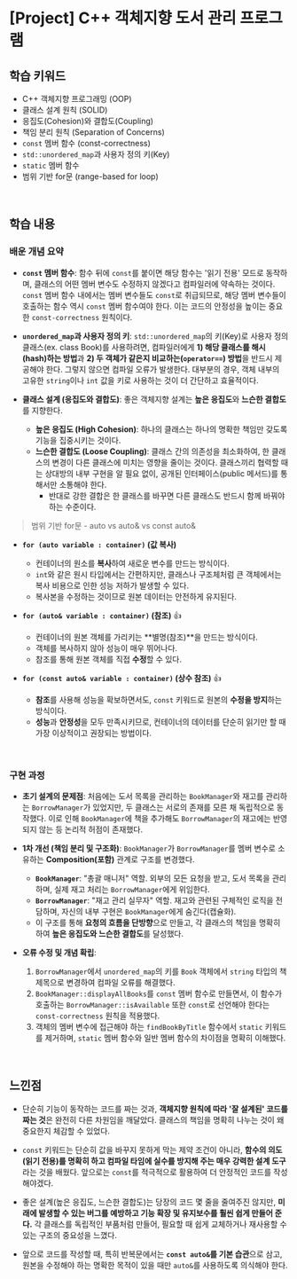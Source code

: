 # [Project] C++ 객체지향 도서 관리 프로그램

## 학습 키워드
- C++ 객체지향 프로그래밍 (OOP)
- 클래스 설계 원칙 (SOLID)
- 응집도(Cohesion)와 결합도(Coupling)
- 책임 분리 원칙 (Separation of Concerns)
- `const` 멤버 함수 (const-correctness)
- `std::unordered_map`과 사용자 정의 키(Key)
- `static` 멤버 함수
- 범위 기반 for문 (range-based for loop)

<br/>

## 학습 내용
### 배운 개념 요약
- **`const` 멤버 함수**: 함수 뒤에 `const`를 붙이면 해당 함수는 '읽기 전용' 모드로 동작하며, 클래스의 어떤 멤버 변수도 수정하지 않겠다고 컴파일러에 약속하는 것이다. `const` 멤버 함수 내에서는 멤버 변수들도 `const`로 취급되므로, 해당 멤버 변수들이 호출하는 함수 역시 `const` 멤버 함수여야 한다. 이는 코드의 안정성을 높이는 중요한 `const-correctness` 원칙이다.

- **`unordered_map`과 사용자 정의 키**: `std::unordered_map`의 키(Key)로 사용자 정의 클래스(ex. class Book)를 사용하려면, 컴파일러에게 **1) 해당 클래스를 해시(hash)하는 방법**과 **2) 두 객체가 같은지 비교하는(`operator==`) 방법**을 반드시 제공해야 한다. 그렇지 않으면 컴파일 오류가 발생한다. 대부분의 경우, 객체 내부의 고유한 `string`이나 `int` 값을 키로 사용하는 것이 더 간단하고 효율적이다.

- **클래스 설계 (응집도와 결합도)**: 좋은 객체지향 설계는 **높은 응집도**와 **느슨한 결합도**를 지향한다.
    - **높은 응집도 (High Cohesion)**: 하나의 클래스는 하나의 명확한 책임만 갖도록 기능을 집중시키는 것이다.
    - **느슨한 결합도 (Loose Coupling)**: 클래스 간의 의존성을 최소화하여, 한 클래스의 변경이 다른 클래스에 미치는 영향을 줄이는 것이다. 클래스끼리 협력할 때는 상대방의 내부 구현을 알 필요 없이, 공개된 인터페이스(public 메서드)를 통해서만 소통해야 한다.
      - 반대로 강한 결합은 한 클래스를 바꾸면 다른 클래스도 반드시 함께 바꿔야하는 수준이다.

> 범위 기반 for문 - auto vs auto& vs const auto&
- **`for (auto variable : container)` (값 복사)**
    - 컨테이너의 원소를 **복사**하여 새로운 변수를 만드는 방식이다.
    - `int`와 같은 원시 타입에서는 간편하지만, 클래스나 구조체처럼 큰 객체에서는 복사 비용으로 인한 성능 저하가 발생할 수 있다.
    - 복사본을 수정하는 것이므로 원본 데이터는 안전하게 유지된다.

- **`for (auto& variable : container)` (참조)** 👍
    - 컨테이너의 원본 객체를 가리키는 **별명(참조)**을 만드는 방식이다.
    - 객체를 복사하지 않아 성능이 매우 뛰어나다.
    - 참조를 통해 원본 객체를 직접 **수정**할 수 있다.

- **`for (const auto& variable : container)` (상수 참조)** 👍
    - **참조**를 사용해 성능을 확보하면서도, `const` 키워드로 원본의 **수정을 방지**하는 방식이다.
    - **성능**과 **안정성**을 모두 만족시키므로, 컨테이너의 데이터를 단순히 읽기만 할 때 가장 이상적이고 권장되는 방법이다.


<br/>

### 구현 과정
- **초기 설계의 문제점**: 처음에는 도서 목록을 관리하는 `BookManager`와 재고를 관리하는 `BorrowManager`가 있었지만, 두 클래스는 서로의 존재를 모른 채 독립적으로 동작했다. 이로 인해 `BookManager`에 책을 추가해도 `BorrowManager`의 재고에는 반영되지 않는 등 논리적 허점이 존재했다.

- **1차 개선 (책임 분리 및 구조화)**: `BookManager`가 `BorrowManager`를 멤버 변수로 소유하는 **Composition(포함)** 관계로 구조를 변경했다.
    - **`BookManager`**: "총괄 매니저" 역할. 외부의 모든 요청을 받고, 도서 목록을 관리하며, 실제 재고 처리는 `BorrowManager`에게 위임한다.
    - **`BorrowManager`**: "재고 관리 실무자" 역할. 재고와 관련된 구체적인 로직을 전담하며, 자신의 내부 구현은 `BookManager`에게 숨긴다(캡슐화).
    - 이 구조를 통해 **요청의 흐름을 단방향**으로 만들고, 각 클래스의 책임을 명확히 하여 **높은 응집도와 느슨한 결합도**를 달성했다.

- **오류 수정 및 개념 확립**:
    1. `BorrowManager`에서 `unordered_map`의 키를 `Book` 객체에서 `string` 타입의 책 제목으로 변경하여 컴파일 오류를 해결했다.
    2. `BookManager::displayAllBooks`를 `const` 멤버 함수로 만들면서, 이 함수가 호출하는 `BorrowManager::isAvailable` 또한 `const`로 선언해야 한다는 `const-correctness` 원칙을 적용했다.
    3. 객체의 멤버 변수에 접근해야 하는 `findBookByTitle` 함수에서 `static` 키워드를 제거하며, `static` 멤버 함수와 일반 멤버 함수의 차이점을 명확히 이해했다.

<br/>

## 느낀점
- 단순히 기능이 동작하는 코드를 짜는 것과, **객체지향 원칙에 따라 '잘 설계된' 코드를 짜는 것**은 완전히 다른 차원임을 깨달았다. 클래스의 책임을 명확히 나누는 것이 왜 중요한지 체감할 수 있었다.

- `const` 키워드는 단순히 값을 바꾸지 못하게 막는 제약 조건이 아니라, **함수의 의도(읽기 전용)를 명확히 하고 컴파일 타임에 실수를 방지해 주는 매우 강력한 설계 도구**라는 것을 배웠다. 앞으로는 `const`를 적극적으로 활용하여 더 안정적인 코드를 작성해야겠다.

- 좋은 설계(높은 응집도, 느슨한 결합도)는 당장의 코드 몇 줄을 줄여주진 않지만, **미래에 발생할 수 있는 버그를 예방하고 기능 확장 및 유지보수를 훨씬 쉽게 만들어 준다.** 각 클래스를 독립적인 부품처럼 만들어, 필요할 때 쉽게 교체하거나 재사용할 수 있는 구조의 중요성을 느꼈다.

- 앞으로 코드를 작성할 때, 특히 반복문에서는 **`const auto&`를 기본 습관**으로 삼고, 원본을 수정해야 하는 명확한 목적이 있을 때만 `auto&`를 사용하도록 의식해야 한다.
